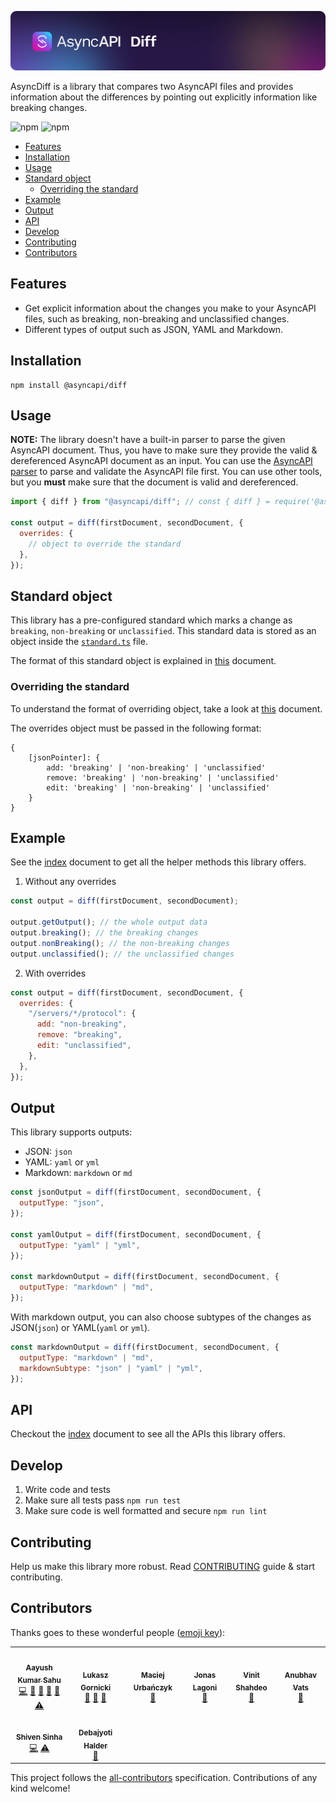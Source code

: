 [![AsyncAPI Diff](/assets/logo.png)](https://www.asyncapi.com)

AsyncDiff is a library that compares two AsyncAPI files and provides information about the differences by pointing out explicitly information like breaking changes.

![npm](https://img.shields.io/npm/v/@asyncapi/diff?style=for-the-badge) ![npm](https://img.shields.io/npm/dt/@asyncapi/diff?style=for-the-badge)

<!-- toc is generated with GitHub Actions do not remove toc markers -->

<!-- toc -->

- [Features](#features)
- [Installation](#installation)
- [Usage](#usage)
- [Standard object](#standard-object)
  * [Overriding the standard](#overriding-the-standard)
- [Example](#example)
- [Output](#output)
- [API](#api)
- [Develop](#develop)
- [Contributing](#contributing)
- [Contributors](#contributors)

<!-- tocstop -->

## Features

- Get explicit information about the changes you make to your AsyncAPI files, such as breaking, non-breaking and unclassified changes.
- Different types of output such as JSON, YAML and Markdown.

## Installation

```
npm install @asyncapi/diff
```

## Usage

**NOTE:** The library doesn't have a built-in parser to parse the given AsyncAPI document. Thus, you have to make sure they provide the valid & dereferenced AsyncAPI document as an input. You can use the [AsyncAPI parser](https://github.com/asyncapi/parser-js) to parse and validate the AsyncAPI file first. You can use other tools, but you **must** make sure that the document is valid and dereferenced.

```js
import { diff } from "@asyncapi/diff"; // const { diff } = require('@asyncapi/diff');

const output = diff(firstDocument, secondDocument, {
  overrides: {
    // object to override the standard
  },
});
```

## Standard object

This library has a pre-configured standard which marks a change as `breaking`, `non-breaking` or `unclassified`. This standard data is stored as an object inside the [`standard.ts`](https://github.com/asyncapi/diff/blob/master/src/standard.ts) file.

The format of this standard object is explained in [this](standard-format.md) document.

### Overriding the standard

To understand the format of overriding object, take a look at [this](standard-format.md) document.

The overrides object must be passed in the following format:

```
{
	[jsonPointer]: {
		add: 'breaking' | 'non-breaking' | 'unclassified'
		remove: 'breaking' | 'non-breaking' | 'unclassified'
		edit: 'breaking' | 'non-breaking' | 'unclassified'
	}
}
```

## Example

See the [index](./docs/modules/index.md) document to get all the helper methods this library offers.

1. Without any overrides

```js
const output = diff(firstDocument, secondDocument);

output.getOutput(); // the whole output data
output.breaking(); // the breaking changes
output.nonBreaking(); // the non-breaking changes
output.unclassified(); // the unclassified changes
```

2. With overrides

```js
const output = diff(firstDocument, secondDocument, {
  overrides: {
    "/servers/*/protocol": {
      add: "non-breaking",
      remove: "breaking",
      edit: "unclassified",
    },
  },
});
```

## Output

This library supports outputs:

- JSON: `json`
- YAML: `yaml` or `yml`
- Markdown: `markdown` or `md`

```js
const jsonOutput = diff(firstDocument, secondDocument, {
  outputType: "json",
});

const yamlOutput = diff(firstDocument, secondDocument, {
  outputType: "yaml" | "yml",
});

const markdownOutput = diff(firstDocument, secondDocument, {
  outputType: "markdown" | "md",
});
```

With markdown output, you can also choose subtypes of the changes as JSON(`json`) or YAML(`yaml` or `yml`).

```js
const markdownOutput = diff(firstDocument, secondDocument, {
  outputType: "markdown" | "md",
  markdownSubtype: "json" | "yaml" | "yml",
});
```

## API

Checkout the [index](./docs/modules/index.md) document to see all the APIs this library offers.

## Develop

1. Write code and tests
2. Make sure all tests pass `npm run test`
3. Make sure code is well formatted and secure `npm run lint`

## Contributing

Help us make this library more robust. Read [CONTRIBUTING](https://github.com/asyncapi/.github/blob/master/CONTRIBUTING.md) guide & start contributing.

## Contributors

Thanks goes to these wonderful people ([emoji key](https://allcontributors.org/docs/en/emoji-key)):

<!-- ALL-CONTRIBUTORS-LIST:START - Do not remove or modify this section -->
<!-- prettier-ignore-start -->
<!-- markdownlint-disable -->
<table>
  <tr>
    <td align="center"><a href="https://aayushsahu.com/"><img src="https://avatars.githubusercontent.com/u/54525741?v=4?s=100" width="100px;" alt=""/><br /><sub><b>Aayush Kumar Sahu</b></sub></a><br /><a href="https://github.com/aayushmau5/diff/commits?author=aayushmau5" title="Code">💻</a> <a href="https://github.com/aayushmau5/diff/commits?author=aayushmau5" title="Documentation">📖</a> <a href="#maintenance-aayushmau5" title="Maintenance">🚧</a> <a href="#ideas-aayushmau5" title="Ideas, Planning, & Feedback">🤔</a> <a href="https://github.com/aayushmau5/diff/pulls?q=is%3Apr+reviewed-by%3Aaayushmau5" title="Reviewed Pull Requests">👀</a> <a href="https://github.com/aayushmau5/diff/commits?author=aayushmau5" title="Tests">⚠️</a></td>
    <td align="center"><a href="https://www.brainfart.dev/"><img src="https://avatars.githubusercontent.com/u/6995927?v=4?s=100" width="100px;" alt=""/><br /><sub><b>Lukasz Gornicki</b></sub></a><br /><a href="#ideas-derberg" title="Ideas, Planning, & Feedback">🤔</a> <a href="https://github.com/aayushmau5/diff/pulls?q=is%3Apr+reviewed-by%3Aderberg" title="Reviewed Pull Requests">👀</a> <a href="#maintenance-derberg" title="Maintenance">🚧</a></td>
    <td align="center"><a href="https://github.com/magicmatatjahu"><img src="https://avatars.githubusercontent.com/u/20404945?v=4?s=100" width="100px;" alt=""/><br /><sub><b>Maciej Urbańczyk</b></sub></a><br /><a href="https://github.com/aayushmau5/diff/pulls?q=is%3Apr+reviewed-by%3Amagicmatatjahu" title="Reviewed Pull Requests">👀</a></td>
    <td align="center"><a href="https://github.com/jonaslagoni"><img src="https://avatars.githubusercontent.com/u/13396189?v=4?s=100" width="100px;" alt=""/><br /><sub><b>Jonas Lagoni</b></sub></a><br /><a href="https://github.com/aayushmau5/diff/pulls?q=is%3Apr+reviewed-by%3Ajonaslagoni" title="Reviewed Pull Requests">👀</a></td>
    <td align="center"><a href="https://github.com/vinitshahdeo"><img src="https://avatars.githubusercontent.com/u/20594326?v=4?s=100" width="100px;" alt=""/><br /><sub><b>Vinit Shahdeo</b></sub></a><br /><a href="https://github.com/aayushmau5/diff/pulls?q=is%3Apr+reviewed-by%3Avinitshahdeo" title="Reviewed Pull Requests">👀</a></td>
    <td align="center"><a href="https://www.linkedin.com/in/anubhav-vats-0688b5187/"><img src="https://avatars.githubusercontent.com/u/46771418?v=4?s=100" width="100px;" alt=""/><br /><sub><b>Anubhav Vats</b></sub></a><br /><a href="https://github.com/aayushmau5/diff/pulls?q=is%3Apr+reviewed-by%3Aonbit-uchenik" title="Reviewed Pull Requests">👀</a></td>
  </tr>
  <tr>
    <td align="center"><a href="https://github.com/shivensinha4"><img src="https://avatars.githubusercontent.com/u/19777714?v=4?s=100" width="100px;" alt=""/><br /><sub><b>Shiven Sinha</b></sub></a><br /><a href="https://github.com/aayushmau5/diff/commits?author=shivensinha4" title="Code">💻</a> <a href="https://github.com/aayushmau5/diff/commits?author=shivensinha4" title="Tests">⚠️</a></td>
    <td align="center"><a href="https://github.com/ron-debajyoti"><img src="https://avatars.githubusercontent.com/u/22571664?v=4?s=100" width="100px;" alt=""/><br /><sub><b>Debajyoti Halder</b></sub></a><br /><a href="https://github.com/aayushmau5/diff/commits?author=ron-debajyoti" title="Documentation">📖</a></td>
  </tr>
</table>

<!-- markdownlint-restore -->
<!-- prettier-ignore-end -->

<!-- ALL-CONTRIBUTORS-LIST:END -->

This project follows the [all-contributors](https://github.com/all-contributors/all-contributors) specification. Contributions of any kind welcome!
